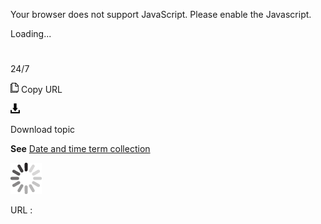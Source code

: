 Your browser does not support JavaScript. Please enable the Javascript.

Loading...

# 

24/7

![Copy URL](twenty-four-seven_files/Copy.png)
Copy URL

![Download](twenty-four-seven_files/Download.png)

Download topic

**See** [Date and time term collection](https://worldready.cloudapp.net/Styleguide/Read?id=2700&topicid=27390)

![In progress](twenty-four-seven_files/activity-large.gif)

URL :
